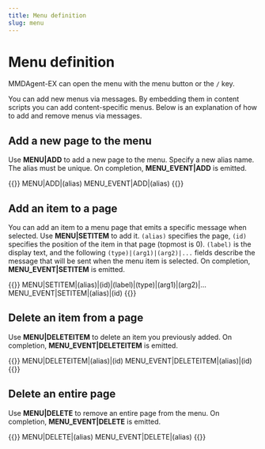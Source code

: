```yaml
---
title: Menu definition
slug: menu
---
```

# Menu definition

MMDAgent-EX can open the menu with the menu button or the `/` key.

You can add new menus via messages. By embedding them in content scripts you can add content-specific menus. Below is an explanation of how to add and remove menus via messages.

## Add a new page to the menu

Use **MENU|ADD** to add a new page to the menu. Specify a new alias name. The alias must be unique. On completion, **MENU_EVENT|ADD** is emitted.

{{<message>}}
MENU|ADD|(alias)
MENU_EVENT|ADD|(alias)
{{</message>}}

## Add an item to a page

You can add an item to a menu page that emits a specific message when selected. Use **MENU|SETITEM** to add it. `(alias)` specifies the page, `(id)` specifies the position of the item in that page (topmost is 0). `(label)` is the display text, and the following `(type)|(arg1)|(arg2)|...` fields describe the message that will be sent when the menu item is selected. On completion, **MENU_EVENT|SETITEM** is emitted.

{{<message>}}
MENU|SETITEM|(alias)|(id)|(label)|(type)|(arg1)|(arg2)|...
MENU_EVENT|SETITEM|(alias)|(id)
{{</message>}}

## Delete an item from a page

Use **MENU|DELETEITEM** to delete an item you previously added. On completion, **MENU_EVENT|DELETEITEM** is emitted.

{{<message>}}
MENU|DELETEITEM|(alias)|(id)
MENU_EVENT|DELETEITEM|(alias)|(id)
{{</message>}}

## Delete an entire page

Use **MENU|DELETE** to remove an entire page from the menu. On completion, **MENU_EVENT|DELETE** is emitted.

{{<message>}}
MENU|DELETE|(alias)
MENU_EVENT|DELETE|(alias)
{{</message>}}